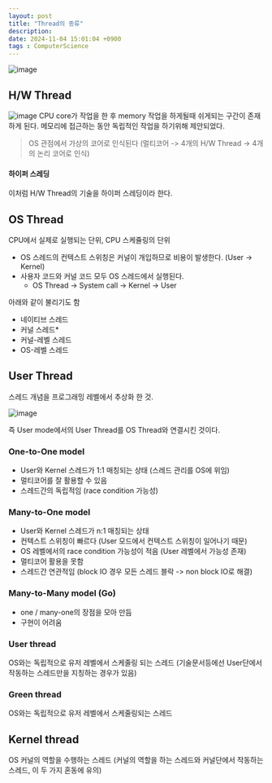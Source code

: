 ```yaml
---
layout: post
title: "Thread의 종류"
description:
date: 2024-11-04 15:01:04 +0900
tags : ComputerScience
---
```

![image](https://github.com/user-attachments/assets/982ff559-2d32-4811-947d-ad485f4521fd)


## H/W Thread
![image](https://github.com/user-attachments/assets/2f12d67d-4b35-4b81-91fb-6fd22dabf785)
CPU core가 작업을 한 후 memory 작업을 하게될때 쉬게되는 구간이 존재하게 된다. 메모리에 접근하는 동안 독립적인 작업을 하기위해 제안되었다.

> OS 관점에서 가상의 코어로 인식된다 (멀티코어 -> 4개의 H/W Thread -> 4개의 논리 코어로 인식)

#### 하이퍼 스레딩
이처럼 H/W Thread의 기술을 하이퍼 스레딩이라 한다.

## OS Thread
CPU에서 실제로 실행되는 단위, CPU 스케쥴링의 단위
- OS 스레드의 컨텍스트 스위칭은 커널이 개입하므로 비용이 발생한다. (User -> Kernel)
- 사용자 코드와 커널 코드 모두 OS 스레드에서 실행된다.
	- OS Thread -> System call -> Kernel -> User

아래와 같이 불리기도 함
- 네이티브 스레드
- 커널 스레드*
- 커널-레벨 스레드
- OS-레벨 스레드

## User Thread
스레드 개념을 프로그래밍 레벨에서 추상화 한 것.

![image](https://github.com/user-attachments/assets/d19dbaa2-dcfb-4b1e-9531-798ff8f3126a)

즉 User mode에서의 User Thread를 OS Thread와 연결시킨 것이다.

### One-to-One model

- User와 Kernel 스레드가 1:1 매칭되는 상태 (스레드 관리를 OS에 위임)
- 멀티코어를 잘 활용할 수 있음
- 스레드간의 독립적임 (race condition 가능성)

### Many-to-One model

- User와 Kernel 스레드가 n:1 매칭되는 상태
- 컨텍스트 스위칭이 빠르다 (User 모드에서 컨텍스트 스위칭이 일어나기 때문)
- OS 레벨에서의 race condition 가능성이 적음 (User 레벨에서 가능성 존재)
- 멀티코어 활용을 못함
- 스레드간 연관적임 (block IO 경우 모든 스레드 블락 -> non block IO로 해결)

### Many-to-Many model (Go)
- one / many-one의 장점을 모아 만듬
- 구현이 어려움

### User thread
OS와는 독립적으로 유저 레벨에서 스케줄링 되는 스레드 (기술문서등에선 User단에서 작동하는 스레드만을 지칭하는 경우가 있음)

### Green thread
OS와는 독립적으로 유저 레벨에서 스케줄링되는 스레드


## Kernel thread
OS 커널의 역할을 수행하는 스레드 (커널의 역할을 하는 스레드와 커널단에서 작동하는 스레드, 이 두 가지 혼동에 유의)
